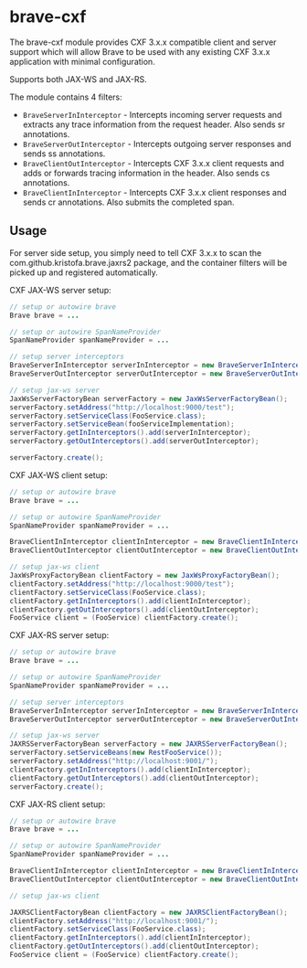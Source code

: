 # brave-cxf #

The brave-cxf module provides CXF 3.x.x compatible client and server support which will allow Brave to be used with any
existing CXF 3.x.x application with minimal configuration.

Supports both JAX-WS and JAX-RS.

The module contains 4 filters:

*   `BraveServerInInterceptor`  - Intercepts incoming server requests and extracts any trace information from
the request header. Also sends sr annotations.
*   `BraveServerOutInterceptor` - Intercepts outgoing server responses and sends ss annotations.
*   `BraveClientOutInterceptor` - Intercepts CXF 3.x.x client requests and adds or forwards tracing information in the header.
Also sends cs annotations.
*   `BraveClientInInterceptor` - Intercepts CXF 3.x.x client responses and sends cr annotations. Also submits the completed span.

## Usage ##

For server side setup, you simply need to tell CXF 3.x.x to scan the com.github.kristofa.brave.jaxrs2 package, and
the container filters will be picked up and registered automatically.

CXF JAX-WS server setup:

```java
// setup or autowire brave
Brave brave = ...

// setup or autowire SpanNameProvider
SpanNameProvider spanNameProvider = ...

// setup server interceptors
BraveServerInInterceptor serverInInterceptor = new BraveServerInInterceptor(brave.serverRequestInterceptor(), spanNameProvider);
BraveServerOutInterceptor serverOutInterceptor = new BraveServerOutInterceptor(brave.serverResponseInterceptor());

// setup jax-ws server
JaxWsServerFactoryBean serverFactory = new JaxWsServerFactoryBean();
serverFactory.setAddress("http://localhost:9000/test");
serverFactory.setServiceClass(FooService.class);
serverFactory.setServiceBean(fooServiceImplementation);
serverFactory.getInInterceptors().add(serverInInterceptor);
serverFactory.getOutInterceptors().add(serverOutInterceptor);

serverFactory.create();
```

CXF JAX-WS client setup:

```java
// setup or autowire brave
Brave brave = ...

// setup or autowire SpanNameProvider
SpanNameProvider spanNameProvider = ...

BraveClientInInterceptor clientInInterceptor = new BraveClientInInterceptor(brave.clientResponseInterceptor());
BraveClientOutInterceptor clientOutInterceptor = new BraveClientOutInterceptor(spanNameProvider, brave.clientRequestInterceptor());

// setup jax-ws client
JaxWsProxyFactoryBean clientFactory = new JaxWsProxyFactoryBean();
clientFactory.setAddress("http://localhost:9000/test");
clientFactory.setServiceClass(FooService.class);
clientFactory.getInInterceptors().add(clientInInterceptor);
clientFactory.getOutInterceptors().add(clientOutInterceptor);
FooService client = (FooService) clientFactory.create();
```

CXF JAX-RS server setup:

```java
// setup or autowire brave
Brave brave = ...

// setup or autowire SpanNameProvider
SpanNameProvider spanNameProvider = ...

// setup server interceptors
BraveServerInInterceptor serverInInterceptor = new BraveServerInInterceptor(brave.serverRequestInterceptor(), spanNameProvider);
BraveServerOutInterceptor serverOutInterceptor = new BraveServerOutInterceptor(brave.serverResponseInterceptor());

// setup jax-ws server
JAXRSServerFactoryBean serverFactory = new JAXRSServerFactoryBean();
serverFactory.setServiceBeans(new RestFooService());
serverFactory.setAddress("http://localhost:9001/");
clientFactory.getInInterceptors().add(clientInInterceptor);
clientFactory.getOutInterceptors().add(clientOutInterceptor);
serverFactory.create();
```

CXF JAX-RS client setup:

```java
// setup or autowire brave
Brave brave = ...

// setup or autowire SpanNameProvider
SpanNameProvider spanNameProvider = ...

BraveClientInInterceptor clientInInterceptor = new BraveClientInInterceptor(brave.clientResponseInterceptor());
BraveClientOutInterceptor clientOutInterceptor = new BraveClientOutInterceptor(spanNameProvider, brave.clientRequestInterceptor());

// setup jax-ws client

JAXRSClientFactoryBean clientFactory = new JAXRSClientFactoryBean();
clientFactory.setAddress("http://localhost:9001/");
clientFactory.setServiceClass(FooService.class);
clientFactory.getInInterceptors().add(clientInInterceptor);
clientFactory.getOutInterceptors().add(clientOutInterceptor);
FooService client = (FooService) clientFactory.create();
```
